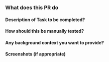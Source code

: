 ### What does this PR do

#### Description of Task to be completed?

#### How should this be manually tested?

#### Any background context you want to provide?

#### Screenshots (if appropriate)
